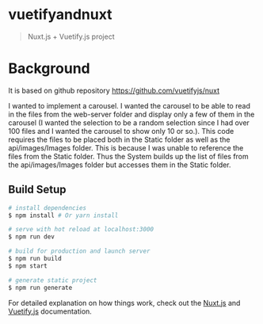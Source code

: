 # vuetifyandnuxt

> Nuxt.js + Vuetify.js project

# Background

It is based on github repository 
https://github.com/vuetifyjs/nuxt

I wanted to implement a carousel. I wanted the carousel to be able to read in the files from the web-server folder and display only a few of them in the carousel (I wanted the selection to be a random selection since I had over 100 files and I wanted the carousel to show only 10 or so.). This code requires the files to be placed both in the Static folder as well as the api/images/Images folder. This is because I was unable to reference the files from the Static folder. Thus the System builds up the list of files from the api/images/Images folder but accesses them in the Static folder.

## Build Setup

``` bash
# install dependencies
$ npm install # Or yarn install

# serve with hot reload at localhost:3000
$ npm run dev

# build for production and launch server
$ npm run build
$ npm start

# generate static project
$ npm run generate
```

For detailed explanation on how things work, check out the [Nuxt.js](https://github.com/nuxt/nuxt.js) and [Vuetify.js](https://vuetifyjs.com/) documentation.
